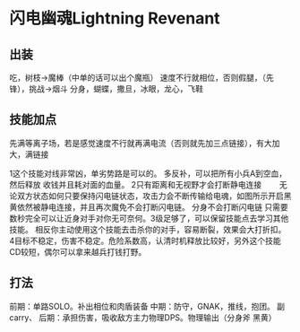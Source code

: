 # 闪电幽魂Lightning Revenant

## 出装
吃，树枝->魔棒（中单的话可以出个魔瓶）
速度不行就相位，否则假腿，（先锋），挑战->烟斗
分身，蝴蝶，撒旦，冰眼，龙心，飞鞋

## 技能加点
先满等离子场，若是感觉速度不行就再满电流（否则就先加三点链接），有大加大，满链接

1这个技能对线非常凶，单劣势路是可以的。
多反补，可以把所有小兵A到空血，然后释放
收钱并且耗对面的血量。
2只有距离和无视野才会打断静电连接
　　无论双方状态如何只要保持闪电链状态，攻击力会不断传输给电魂，如图所示开启黑黄依然被静电连接，并且再次魔免不会打断闪电链。
分身不会打断闪电链
只需要数秒完全可以让近身对手对你无可奈何。3级足够了，可以保留技能点去学习其他技能。
相反你主动使用这个技能去击杀你的对手，容易断裂，效果会大打折扣。
4目标不稳定，伤害不稳定。危险系数高，认清时机释放比较好，另外这个技能CD较短，偶尔可以拿来越兵打钱打野。

## 打法
前期：单路SOLO。补出相位和肉盾装备
中期：防守，GNAK，推线，抱团。 副carry、
后期：承担伤害，吸收敌方主力物理DPS。物理输出（分身斧 黑黄）